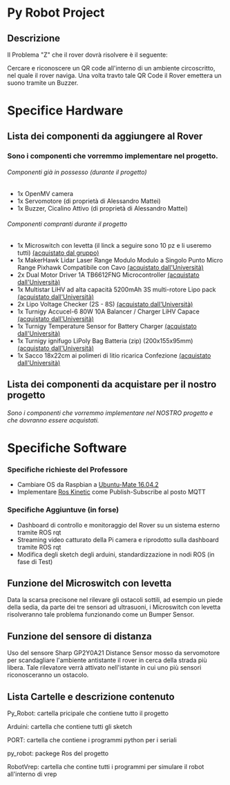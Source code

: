 # Py Robot Project
## Descrizione 
Il Problema "Z" che il rover dovrà risolvere è il seguente:

Cercare e riconoscere un QR code all'interno di un ambiente circoscritto, nel quale il rover naviga.
Una volta travto tale QR Code il Rover emettera un suono tramite un Buzzer. 

# Specifice Hardware

## Lista dei componenti da aggiungere al Rover 
### Sono i componenti che vorremmo implementare nel progetto.
###### Componenti già in possesso (durante il progetto)
* 1x OpenMV camera 
* 1x Servomotore (di proprietà di Alessandro Mattei)
* 1x Buzzer, Cicalino Attivo (di proprietà di Alessandro Mattei)

###### Componenti compranti durante il progetto
* 1x Microswitch con levetta (il linck a seguire sono 10 pz e li useremo tutti) [(acquistato dal gruppo)](https://www.amazon.it/ROSENICE-Pezzi-Interruttore-Levetta-Micro/dp/B01JRORHGE)
* 1x MakerHawk Lidar Laser Range Modulo Modulo a Singolo Punto Micro Range Pixhawk Compatibile con Cavo  [(acquistato dall'Università)](https://www.amazon.it/MakerHawk-Modulo-Singolo-Pixhawk-Compatibile/dp/B0778B15G7/ref=sr_1_1?ie=UTF8&qid=1517130708&sr=8-1&keywords=lidar)
* 2x Dual Motor Driver 1A TB6612FNG Microcontroller [(acquistato dall'Università)](https://www.amazon.it/Cylewet-TB6612FNG-Arduino-Replace-confezione/dp/B071KSTWK8/ref=sr_1_2?ie=UTF8&qid=1517130339&sr=8-2&keywords=TB6612FNG)
* 1x Multistar LiHV ad alta capacità 5200mAh 3S multi-rotore Lipo pack [(acquistato dall'Università)](https://www.amazon.it/Multistar-LiHV-Capacity-5200mAh-Multi-Rotor/dp/B01BJCZ2G4/ref=sr_1_1?ie=UTF8&qid=1517130402&sr=8-1&keywords=LiHV+5200mAh)
* 2x Lipo Voltage Checker (2S - 8S) [(acquistato dall'Università)](https://www.amazon.it/WOSKY-Battery-Indicator-helicopter-quadcopter/dp/B072J71G72/ref=sr_1_2?ie=UTF8&qid=1517130448&sr=8-2&keywords=Lipo+Voltage+Checker)
* 1x Turnigy Accucel-6 80W 10A Balancer / Charger LiHV Capace [(acquistato dall'Università)](https://hobbyking.com/it_it/turnigy-accucel-6-80w-10a-balancer-charger-lihv-capable.html)
* 1x Turnigy Temperature Sensor for Battery Charger [(acquistato dall'Università)](https://hobbyking.com/it_it/turnigy-temperature-sensor-for-battery-charger.html)
* 1x Turnigy ignifugo LiPoly Bag Batteria (zip) (200x155x95mm) [(acquistato dall'Università)](https://hobbyking.com/it_it/fire-retardant-lipo-battery-bag-220x155x115mm-with-handle.html)
* 1x Sacco 18x22cm ai polimeri di litio ricarica Confezione [(acquistato dall'Università)](https://hobbyking.com/it_it/lithium-polymer-charge-pack-18x22cm-sack.html)


## Lista dei componenti da acquistare per il nostro progetto 
###### Sono i componenti che vorremmo implementare nel NOSTRO progetto e che dovranno essere acquistati.

# Specifiche Software

### Specifiche richieste del Professore 
* Cambiare OS da Raspbian a [Ubuntu-Mate 16.04.2](https://ubuntu-mate.org/raspberry-pi)
* Implementare [Ros Kinetic](http://wiki.ros.org/kinetic) come Publish-Subscribe al posto MQTT 

### Specifiche Aggiuntuve (in forse)
* Dashboard di controllo e monitoraggio del Rover su un sistema esterno tramite ROS rqt
* Streaming video catturato della Pi camera e riprodotto sulla dashboard tramite ROS rqt
* Modifica degli sketch degli arduini, standardizzazione in nodi ROS (in fase di Test)

## Funzione del Microswitch con levetta
Data la scarsa precisone nel rilevare gli ostacoli sottili, ad esempio un piede della sedia, da parte dei tre sensori ad ultrasuoni, i Microswitch con levetta risolveranno tale problema funzionando come un Bumper Sensor.  

## Funzione del sensore di distanza
Uso del sensore Sharp GP2Y0A21 Distance Sensor mosso da servomotore per scandagliare l'ambiente antistante il rover in cerca della strada più libera. Tale rilevatore verrà attivato nell'istante in cui uno più sensori riconosceranno un ostacolo.

## Lista Cartelle e descrizione contenuto

>
Py_Robot: cartella pricipale che contiene tutto il progetto
>>
Arduini: cartella che contiene tutti gli sketch
>>
PORT: cartella che contiene i programmi python per i seriali
>>
py_robot: packege Ros del progetto
>>
RobotVrep: cartella che contine tutti i programmi per simulare il robot all'interno di vrep
